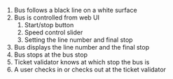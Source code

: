 1. Bus follows a black line on a white surface
2. Bus is controlled from web UI
   1. Start/stop button
   2. Speed control slider
   3. Setting the line number and final stop
3. Bus displays the line number and the final stop
4. Bus stops at the bus stop
5. Ticket validator knows at which stop the bus is
6. A user checks in or checks out at the ticket validator